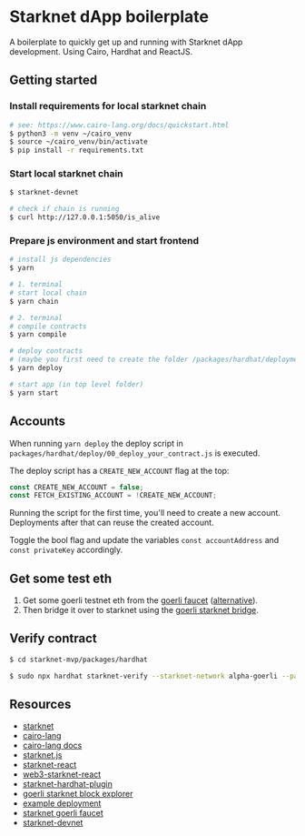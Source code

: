 # Starknet dApp boilerplate

A boilerplate to quickly get up and running with Starknet dApp development.
Using Cairo, Hardhat and ReactJS.

## Getting started

### Install requirements for local starknet chain

```bash
# see: https://www.cairo-lang.org/docs/quickstart.html
$ python3 -m venv ~/cairo_venv
$ source ~/cairo_venv/bin/activate
$ pip install -r requirements.txt
```

### Start local starknet chain

```bash
$ starknet-devnet

# check if chain is running
$ curl http://127.0.0.1:5050/is_alive
```

### Prepare js environment and start frontend

```bash
# install js dependencies
$ yarn

# 1. terminal
# start local chain
$ yarn chain

# 2. terminal
# compile contracts
$ yarn compile

# deploy contracts
# (maybe you first need to create the folder /packages/hardhat/deployments)
$ yarn deploy

# start app (in top level folder)
$ yarn start
```

## Accounts

When running `yarn deploy` the deploy script in `packages/hardhat/deploy/00_deploy_your_contract.js` is executed.

The deploy script has a `CREATE_NEW_ACCOUNT` flag at the top:

```javascript
const CREATE_NEW_ACCOUNT = false;
const FETCH_EXISTING_ACCOUNT = !CREATE_NEW_ACCOUNT;
```

Running the script for the first time, you'll need to create a new account.
Deployments after that can reuse the created account.

Toggle the bool flag and update the variables `const accountAddress` and `const privateKey` accordingly.

## Get some test eth

1. Get some goerli testnet eth from the [goerli faucet](https://goerlifaucet.com/) ([alternative](https://goerli-faucet.slock.it/)).
2. Then bridge it over to starknet using the [goerli starknet bridge](https://goerli.starkgate.starknet.io/).

## Verify contract

```bash
$ cd starknet-mvp/packages/hardhat

$ sudo npx hardhat starknet-verify --starknet-network alpha-goerli --path ./contracts/ERC721.cairo --address 0x0585feed17184d7990c57febcbb8e185f6607f49a2152c2965da5f01d373a405 --show-stack-traces
```

## Resources

* [starknet](https://starkware.co/starknet/)
* [cairo-lang](https://www.cairo-lang.org/)
* [cairo-lang docs](https://www.cairo-lang.org/docs/)
* [starknet.js](https://github.com/0xs34n/starknet.js)
* [starknet-react](https://github.com/apibara/starknet-react)
* [web3-starknet-react](https://github.com/dhruvkelawala/web3-starknet-react/tree/main/docs)
* [starknet-hardhat-plugin](https://github.com/Shard-Labs/starknet-hardhat-plugin)
* [goerli starknet block explorer](https://goerli.voyager.online/)
* [example deployment](https://goerli.voyager.online/contract/0x0585feed17184d7990c57febcbb8e185f6607f49a2152c2965da5f01d373a405)
* [starknet goerli faucet](https://faucet.goerli.starknet.io/)
* [starknet-devnet](https://github.com/Shard-Labs/starknet-devnet)
